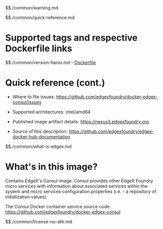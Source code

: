 $$./common/warning.md

$$./common/quick-reference.md

# Supported tags and respective Dockerfile links

$$./common/version-hanoi.md
        - [Dockerfile](https://github.com/edgexfoundry/docker-edgex-consul/blob/master/Dockerfile)

# Quick reference (cont.)

- Where to file issues: https://github.com/edgexfoundry/docker-edgex-consul/issues

- Supported architectures: intel/amd64

- Published image artifact details: https://nexus3.edgexfoundry.org

- Source of this description: https://github.com/edgexfoundry/edgex-docker-hub-documentation

$$./common/what-is-edgex.md

# What's in this image?

Contains EdgeX's Consul image.  Consul provides other EdgeX Foundry micro services with information about associated services within the system and micro services configuration properties (i.e. - a repository of initialization values).

The Consul Docker container service source code: https://github.com/edgexfoundry/docker-edgex-consul

$$./common/license-no-attr.md
